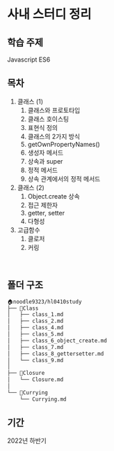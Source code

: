 # 사내 스터디 정리

## 학습 주제
Javascript ES6

## 목차
1. 클래스 (1)
   1. 클래스와 프로토타입
   2. 클래스 호이스팅
   3. 표현식 정의
   4. 클래스의 2가지 방식
   5. getOwnPropertyNames()
   6. 생성자 메서드
   7. 상속과 super
   8. 정적 메서드
   9. 상속 관계에서의 정적 메서드
2. 클래스 (2)
   1. Object.create 상속
   2. 접근 제한자
   3. getter, setter
   4. 다형성
3. 고급함수
   1. 클로저
   2. 커링

<br>

## 폴더 구조 
```bash
🏠noodle9323/hl0410study  
├── 📁Class
│   ├── class_1.md
│   ├── class_2.md
│   ├── class_4.md
│   ├── class_5.md
│   ├── class_6_object_create.md
│   ├── class_7.md
│   ├── class_8_gettersetter.md
│   └── class_9.md
│
├── 📁Closure 
│   └── Closure.md
│
└── 📁Currying    
    └── Currying.md

``` 

## 기간
2022년 하반기  

